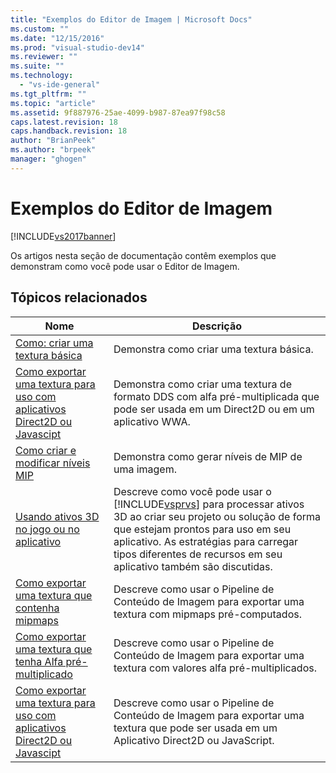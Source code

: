 ```yaml
---
title: "Exemplos do Editor de Imagem | Microsoft Docs"
ms.custom: ""
ms.date: "12/15/2016"
ms.prod: "visual-studio-dev14"
ms.reviewer: ""
ms.suite: ""
ms.technology: 
  - "vs-ide-general"
ms.tgt_pltfrm: ""
ms.topic: "article"
ms.assetid: 9f887976-25ae-4099-b987-87ea97f98c58
caps.latest.revision: 18
caps.handback.revision: 18
author: "BrianPeek"
ms.author: "brpeek"
manager: "ghogen"
---
```

# Exemplos do Editor de Imagem
[!INCLUDE[vs2017banner](../code-quality/includes/vs2017banner.md)]

Os artigos nesta seção de documentação contêm exemplos que demonstram como você pode usar o Editor de Imagem.  
  
## Tópicos relacionados  
  
|Nome|Descrição|  
|----------|---------------|  
|[Como: criar uma textura básica](../Topic/How%20to:%20Create%20a%20Basic%20Texture.md)|Demonstra como criar uma textura básica.|  
|[Como exportar uma textura para uso com aplicativos Direct2D ou Javascipt](../Topic/How%20to:%20Export%20a%20Texture%20for%20Use%20with%20Direct2D%20or%20Javascipt%20Apps.md)|Demonstra como criar uma textura de formato DDS com alfa pré\-multiplicada que pode ser usada em um Direct2D ou em um aplicativo WWA.|  
|[Como criar e modificar níveis MIP](../Topic/How%20to:%20Create%20and%20Modify%20MIP%20Levels.md)|Demonstra como gerar níveis de MIP de uma imagem.|  
|[Usando ativos 3D no jogo ou no aplicativo](../designers/using-3-d-assets-in-your-game-or-app.md)|Descreve como você pode usar o [!INCLUDE[vsprvs](../code-quality/includes/vsprvs_md.md)] para processar ativos 3D ao criar seu projeto ou solução de forma que estejam prontos para uso em seu aplicativo.  As estratégias para carregar tipos diferentes de recursos em seu aplicativo também são discutidas.|  
|[Como exportar uma textura que contenha mipmaps](../designers/how-to-export-a-texture-that-contains-mipmaps.md)|Descreve como usar o Pipeline de Conteúdo de Imagem para exportar uma textura com mipmaps pré\-computados.|  
|[Como exportar uma textura que tenha Alfa pré\-multiplicado](../designers/how-to-export-a-texture-that-has-premultiplied-alpha.md)|Descreve como usar o Pipeline de Conteúdo de Imagem para exportar uma textura com valores alfa pré\-multiplicados.|  
|[Como exportar uma textura para uso com aplicativos Direct2D ou Javascipt](../Topic/How%20to:%20Export%20a%20Texture%20for%20Use%20with%20Direct2D%20or%20Javascipt%20Apps.md)|Descreve como usar o Pipeline de Conteúdo de Imagem para exportar uma textura que pode ser usada em um Aplicativo Direct2D ou JavaScript.|